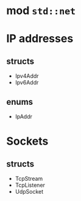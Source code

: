 # mod `std::net`


# IP addresses
## structs
- Ipv4Addr
- Ipv6Addr
## enums
- IpAddr


# Sockets
## structs
- TcpStream
- TcpListener
- UdpSocket
